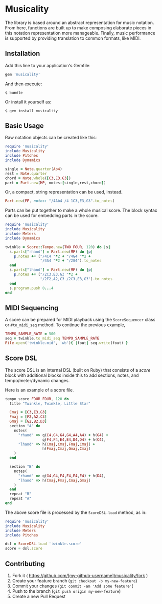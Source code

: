 # Musicality

The library is based around an abstract representation for music notation. From here, functions are built up to make composing elaborate pieces in this notation representation more manageable. Finally, music performance is supported by providing translation to common formats, like MIDI.

## Installation

Add this line to your application's Gemfile:

```ruby
gem 'musicality'
```

And then execute:

    $ bundle

Or install it yourself as:

    $ gem install musicality

## Basic Usage

Raw notation objects can be created like this:
```ruby
require 'musicality'
include Musicality
include Pitches
include Dynamics

single = Note.quarter(Ab4)
rest = Note.quarter
chord = Note.whole([C3,E3,G3])
part = Part.new(MP, notes:[single,rest,chord])
```

Or, a compact, string representation can be used, instead.
```ruby
Part.new(FF, notes: "/4Ab4 /4 1C3,E3,G3".to_notes)
```

Parts can be put together to make a whole musical score. The block syntax can be used for embedding parts in the score.
```ruby
require 'musicality'
include Musicality
include Meters
include Dynamics

twinkle = Score::Tempo.new(TWO_FOUR, 120) do |s|
  s.parts["rhand"] = Part.new(MF) do |p|
    p.notes += ("/4C4 "*2 + "/4G4 "*2 +
                "/4A4 "*2 + "/2G4").to_notes
  end
  s.parts["lhand"] = Part.new(MF) do |p|
    p.notes += ("/2C3,E3,G3 "*2 + 
                "/2F2,A2,C3 /2C3,E3,G3").to_notes
  end
  s.program.push 0...4
end
```

## MIDI Sequencing

A score can be prepared for MIDI playback using the `ScoreSequencer` class or `#to_midi_seq` method. To continue the previous example,
```ruby
TEMPO_SAMPLE_RATE = 500
seq = twinkle.to_midi_seq TEMPO_SAMPLE_RATE
File.open('twinkle.mid', 'wb'){ |fout| seq.write(fout) }
```
## Score DSL

The score DSL is an internal DSL (built on Ruby) that consists of a *score* block with additional blocks inside this to add sections, notes, and tempo/meter/dynamic changes.

Here is an example of a score file.
```ruby
tempo_score FOUR_FOUR, 120 do
  title "Twinkle, Twinkle, Little Star"

  Cmaj = [C3,E3,G3]
  Fmaj = [F2,A2,C3]
  Gmaj = [G2,B2,D3]
  section "A" do
    notes(
      "rhand" => q(C4,C4,G4,G4,A4,A4) + h(G4) +
                 q(F4,F4,E4,E4,D4,D4) + h(C4),
      "lhand" => h(Cmaj,Cmaj,Fmaj,Cmaj) + 
                 h(Fmaj,Cmaj,Gmaj,Cmaj)
    )
  end

  section "B" do
    notes(
      "rhand" => q(G4,G4,F4,F4,E4,E4) + h(D4),
      "lhand" => h(Cmaj,Fmaj,Cmaj,Gmaj)
    )
  end
  repeat "B"
  repeat "A"
end
```

The above score file is processed by the `ScoreDSL.load` method, as in:
```ruby
require 'musicality'
include Musicality
include Meters
include Pitches

dsl = ScoreDSL.load 'twinkle.score'
score = dsl.score
``` 

## Contributing

1. Fork it ( https://github.com/[my-github-username]/musicality/fork )
2. Create your feature branch (`git checkout -b my-new-feature`)
3. Commit your changes (`git commit -am 'Add some feature'`)
4. Push to the branch (`git push origin my-new-feature`)
5. Create a new Pull Request

